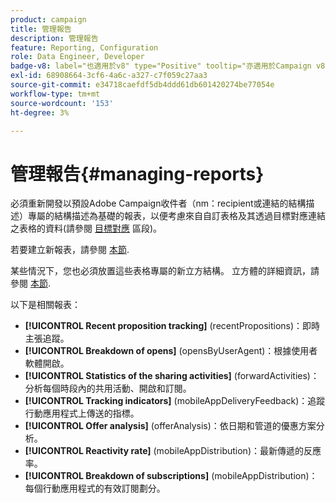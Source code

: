```yaml
---
product: campaign
title: 管理報告
description: 管理報告
feature: Reporting, Configuration
role: Data Engineer, Developer
badge-v8: label="也適用於v8" type="Positive" tooltip="亦適用於Campaign v8"
exl-id: 68908664-3cf6-4a6c-a327-c7f059c27aa3
source-git-commit: e34718caefdf5db4ddd61db601420274be77054e
workflow-type: tm+mt
source-wordcount: '153'
ht-degree: 3%

---
```


# 管理報告{#managing-reports}



必須重新開發以預設Adobe Campaign收件者（nm：recipient或連結的結構描述）專屬的結構描述為基礎的報表，以便考慮來自自訂表格及其透過目標對應連結之表格的資料(請參閱 [目標對應](../../configuration/using/target-mapping.md) 區段)。

若要建立新報表，請參閱 [本節](../../reporting/using/about-reports-creation-in-campaign.md).

某些情況下，您也必須放置這些表格專屬的新立方結構。 立方體的詳細資訊，請參閱 [本節](../../reporting/using/ac-cubes.md).

以下是相關報表：

* **[!UICONTROL Recent proposition tracking]** (recentPropositions)：即時主張追蹤。
* **[!UICONTROL Breakdown of opens]** (opensByUserAgent)：根據使用者軟體開啟。
* **[!UICONTROL Statistics of the sharing activities]** (forwardActivities)：分析每個時段內的共用活動、開啟和訂閱。
* **[!UICONTROL Tracking indicators]** (mobileAppDeliveryFeedback)：追蹤行動應用程式上傳送的指標。
* **[!UICONTROL Offer analysis]** (offerAnalysis)：依日期和管道的優惠方案分析。
* **[!UICONTROL Reactivity rate]** (mobileAppDistribution)：最新傳遞的反應率。
* **[!UICONTROL Breakdown of subscriptions]** (mobileAppDistribution)：每個行動應用程式的有效訂閱劃分。
